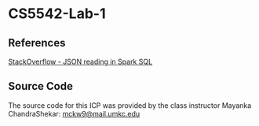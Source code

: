 # CS5542-Lab-1


## References

[StackOverflow - JSON reading in Spark SQL](https://stackoverflow.com/questions/39355149/how-to-read-json-with-schema-in-spark-dataframes-spark-sql)


## Source Code

The source code for this ICP was provided by the class instructor Mayanka ChandraShekar: [mckw9@mail.umkc.edu](https://github.com/djyuhn/CS5560-ICP/blob/master/KDM-ICP7/mckw9@mail.umkc.edu)
